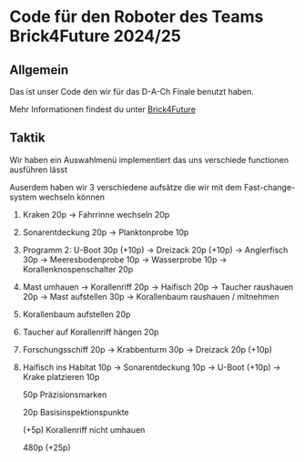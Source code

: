 # Code für den Roboter des Teams Brick4Future 2024/25

## Allgemein

Das ist unser Code den wir für das D-A-Ch Finale benutzt haben.

Mehr Informationen findest du unter [Brick4Future](https://brick4future.tech)

## Taktik

Wir haben ein Auswahlmenü implementiert das uns verschiede functionen ausführen lässt

Auserdem haben wir 3 verschiedene aufsätze die wir mit dem Fast-change-system wechseln können

1. Kraken 20p -> Fahrrinne wechseln 20p
2. Sonarentdeckung 20p -> Planktonprobe 10p
3. Programm 2: U-Boot 30p (+10p) -> Dreizack 20p (+10p) -> Anglerfisch 30p -> Meeresbodenprobe 10p -> Wasserprobe 10p -> Korallenknospenschalter 20p
4. Mast umhauen -> Korallenriff 20p -> Haifisch 20p -> Taucher raushauen 20p -> Mast aufstellen 30p -> Korallenbaum raushauen / mitnehmen
5. Korallenbaum aufstellen 20p
6. Taucher auf Korallenriff hängen 20p
7. Forschungsschiff 20p -> Krabbenturm 30p -> Dreizack 20p (+10p)
8. Haifisch ins Habitat 10p -> Sonarentdeckung 10p -> U-Boot (+10p) -> Krake platzieren 10p

    50p Präzisionsmarken

    20p Basisinspektionspunkte

    (+5p) Korallenriff nicht umhauen

    480p (+25p)
